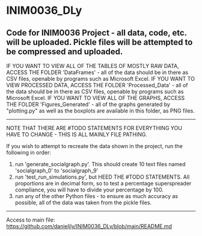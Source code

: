 # INIM0036_DLy
Code for INIM0036 Project - all data, code, etc. will be uploaded. Pickle files will be attempted to be compressed and uploaded.
-----------------------

IF YOU WANT TO VIEW ALL OF THE TABLES OF MOSTLY RAW DATA, ACCESS THE FOLDER 'DataFrames' - all of the data should be in there as CSV files, openable by programs such as Microsoft Excel.
IF YOU WANT TO VIEW PROCESSED DATA, ACCESS THE FOLDER 'Processed_Data' - all of the data should be in there as CSV files, openable by programs such as Microsoft Excel.
IF YOU WANT TO VIEW ALL OF THE GRAPHS, ACCESS THE FOLDER 'Figures_Generated' - all of the graphs generated by "plotting.py" as well as the boxplots are available in this folder, as PNG files.


-----------------------

NOTE THAT THERE ARE #TODO STATEMENTS FOR EVERYTHING YOU HAVE TO CHANGE - THIS IS ALL MAINLY FILE PATHING.

If you wish to attempt to recreate the data shown in the project, run the following in order: 
1. run 'generate_socialgraph.py'. This should create 10 text files named 'socialgraph_0' to 'socialgraph_9'
2. run 'test_run_simulations.py', but HEED THE #TODO STATEMENTS. All proportions are in decimal form, so to test a percentage superspreader compliance, you will have to divide your percentage by 100.
3. run any of the other Python files - to ensure as much accuracy as possible, all of the data was taken from the pickle files.


----------
Access to main file: 
https://github.com/danieljly/INIM0036_DLy/blob/main/README.md
